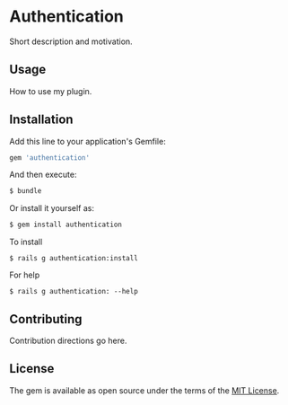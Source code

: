 # Authentication
Short description and motivation.

## Usage
How to use my plugin.

## Installation
Add this line to your application's Gemfile:

```ruby
gem 'authentication'
```

And then execute:
```bash
$ bundle
```

Or install it yourself as:
```bash
$ gem install authentication
```

To install
```
$ rails g authentication:install
```

For help
```
$ rails g authentication: --help
```

## Contributing
Contribution directions go here.

## License
The gem is available as open source under the terms of the [MIT License](https://opensource.org/licenses/MIT).
